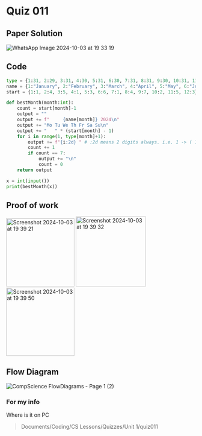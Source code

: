 # Quiz 011

## Paper Solution
![WhatsApp Image 2024-10-03 at 19 33 19](https://github.com/user-attachments/assets/71122f09-20a5-4027-8f74-91309ce53cab)

## Code
```.py
type = {1:31, 2:29, 3:31, 4:30, 5:31, 6:30, 7:31, 8:31, 9:30, 10:31, 11:30, 12:31}
name = {1:"January", 2:"February", 3:"March", 4:"April", 5:"May", 6:"June", 7:"July", 8:"August", 9:"September", 10:"October", 11:"November", 12:"December"}
start = {1:1, 2:4, 3:5, 4:1, 5:3, 6:6, 7:1, 8:4, 9:7, 10:2, 11:5, 12:3}

def bestMonth(month:int):
    count = start[month]-1
    output = ""
    output += f"     {name[month]} 2024\n"
    output += "Mo Tu We Th Fr Sa Su\n"
    output += "   " * (start[month] - 1)
    for i in range(1, type[month]+1):
        output += f"{i:2d} " # :2d means 2 digits always. i.e. 1 -> ( 1); 12 -> (12)
        count += 1
        if count == 7:
            output += "\n"
            count = 0
    return output

x = int(input())
print(bestMonth(x))
```

## Proof of work
<img width="181" alt="Screenshot 2024-10-03 at 19 39 21" src="https://github.com/user-attachments/assets/5b8ddad9-9049-4317-948e-efab62f7f1d0">
<img width="186" alt="Screenshot 2024-10-03 at 19 39 32" src="https://github.com/user-attachments/assets/d524722f-9a96-40b4-b2bf-d27bab716c7f">
<img width="181" alt="Screenshot 2024-10-03 at 19 39 50" src="https://github.com/user-attachments/assets/d12a891a-9e3e-4991-96f8-ba5d54ac9534">

## Flow Diagram
![CompScience FlowDiagrams - Page 1 (2)](https://github.com/user-attachments/assets/f6c41d9d-987d-4255-a6eb-20a086763058)

### For my info
Where is it on PC
>Documents/Coding/CS Lessons/Quizzes/Unit 1/quiz011
